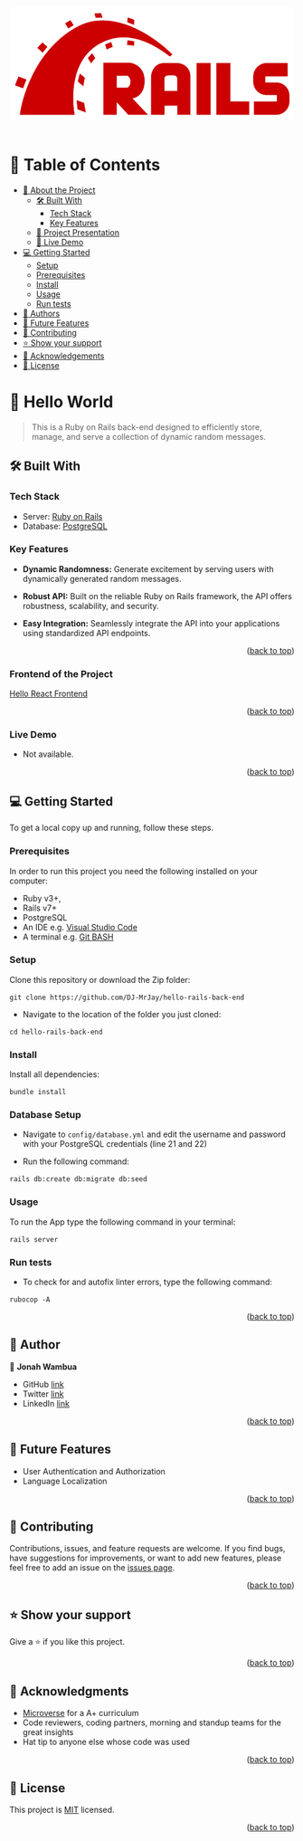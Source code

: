 <div align="center">
  <img src="./Ruby_On_Rails_Logo.png" alt="logo" width="auto"  height="200" style="margin: 20px 0;" />
  <br>
</div>

<a name="readme-top"></a>

# 📗 Table of Contents

- [📖 About the Project](#about-project)
  - [🛠 Built With](#built-with)
    - [Tech Stack](#tech-stack)
    - [Key Features](#key-features)
  - [🔭 Project Presentation](#project-presentation)
  - [🚀 Live Demo](#live-demo)
- [💻 Getting Started](#getting-started)
  - [Setup](#setup)
  - [Prerequisites](#prerequisites)
  - [Install](#install)
  - [Usage](#usage)
  - [Run tests](#run-tests)
- [👥 Authors](#authors)
- [🔭 Future Features](#future-features)
- [🤝 Contributing](#contributing)
- [⭐️ Show your support](#support)
- [🙏 Acknowledgements](#acknowledgements)
- [📝 License](#license)

# 📖 Hello World <a name="about-project"></a>

> This is a Ruby on Rails back-end designed to efficiently store, manage, and serve a collection of dynamic random messages.

## 🛠 Built With <a name="built-with"></a>

### Tech Stack <a name="tech-stack"></a>

- Server: <a href="https://rubyonrails.org/">Ruby on Rails</a></li>
- Database: <a href="https://www.postgresql.org/">PostgreSQL</a></li>

<!-- Features -->

### Key Features <a name="key-features"></a>

- **Dynamic Randomness:** Generate excitement by serving users with dynamically generated random messages.

- **Robust API:** Built on the reliable Ruby on Rails framework, the API offers robustness, scalability, and security.

- **Easy Integration:** Seamlessly integrate the API into your applications using standardized API endpoints.

<p align="right">(<a href="#readme-top">back to top</a>)</p>

### Frontend of the Project

[Hello React Frontend](https://github.com/DJ-MrJay/hello-react-front-end)

<p align="right">(<a href="#readme-top">back to top</a>)</p>

### Live Demo <a name="live-demo"></a>

- Not available.

<p align="right">(<a href="#readme-top">back to top</a>)</p>

## 💻 Getting Started <a name="getting-started"></a>

To get a local copy up and running, follow these steps.

### Prerequisites

In order to run this project you need the following installed on your computer:
- Ruby v3+,
- Rails v7+
- PostgreSQL
- An IDE e.g. [Visual Studio Code](https://code.visualstudio.com/)
- A terminal e.g. [Git BASH](https://gitforwindows.org/)

### Setup

Clone this repository or download the Zip folder:

```
git clone https://github.com/DJ-MrJay/hello-rails-back-end
```

- Navigate to the location of the folder you just cloned:

```
cd hello-rails-back-end
```

### Install

Install all dependencies:

```
bundle install
```
### Database Setup

- Navigate to `config/database.yml` and edit the username and password with your PostgreSQL credentials (line 21 and 22)

- Run the following command:
```
rails db:create db:migrate db:seed
```

### Usage

To run the App type the following command in your terminal:

```
rails server
```

### Run tests

- To check for and autofix linter errors, type the following command:

```
rubocop -A
```

<p align="right">(<a href="#readme-top">back to top</a>)</p>

## 👤 Author <a name="authors"></a>

👤 **Jonah Wambua**

- GitHub [link](https://github.com/DJ-MrJay)
- Twitter [link](https://twitter.com/jonah_wambua)
- LinkedIn [link](https://www.linkedin.com/in/jonah-wambua/)


<p align="right">(<a href="#readme-top">back to top</a>)</p>

## 🔭 Future Features <a name="future-features"></a>

- User Authentication and Authorization
- Language Localization

<p align="right">(<a href="#readme-top">back to top</a>)</p>

## 🤝 Contributing <a name="contributing"></a>

Contributions, issues, and feature requests are welcome. If you find bugs, have suggestions for improvements, or want to add new features, please feel free to add an issue on the [issues page](../../issues/).

<p align="right">(<a href="#readme-top">back to top</a>)</p>

## ⭐️ Show your support <a name="support"></a>

Give a ⭐️ if you like this project.

<p align="right">(<a href="#readme-top">back to top</a>)</p>

## 🙏 Acknowledgments <a name="acknowledgements"></a>

- [Microverse](https://www.microverse.org) for a A+ curriculum
- Code reviewers, coding partners, morning and standup teams for the great insights
- Hat tip to anyone else whose code was used

<p align="right">(<a href="#readme-top">back to top</a>)</p>

## 📝 License <a name="license"></a>

This project is [MIT](./LICENSE) licensed.

<p align="right">(<a href="#readme-top">back to top</a>)</p>
